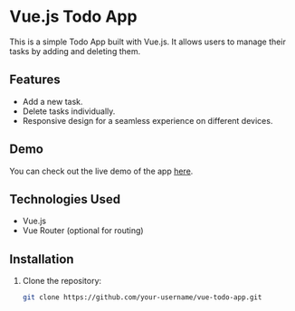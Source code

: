 # Vue.js Todo App

This is a simple Todo App built with Vue.js. It allows users to manage their tasks by adding and deleting them.

## Features

- Add a new task.
- Delete tasks individually.
- Responsive design for a seamless experience on different devices.

## Demo

You can check out the live demo of the app [here](#insert-live-demo-link).

## Technologies Used

- Vue.js
- Vue Router (optional for routing)

## Installation

1. Clone the repository:

   ```bash
   git clone https://github.com/your-username/vue-todo-app.git
   ```

